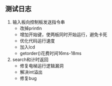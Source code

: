 测试日志
---
1. 输入板向控制板发送指令串
    - 改掉println
    - 增加开始键，使两板同时开始运行，避免卡死
    - 优化代码运行速度
    - 加入lcd
    - getorder()花费时间16ms-18ms
2. search和计时返回
    - 修复电梯运行逻辑漏洞
    - 解决int溢出
    - 修复bug